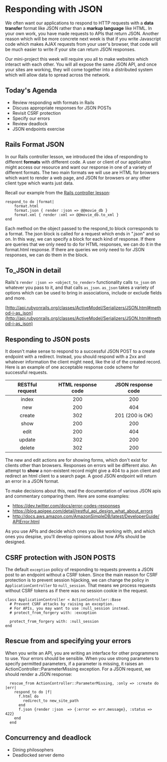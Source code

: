 # Responding with JSON

We often want our applications to respond to HTTP requests with a __data transfer__ format like JSON rather than a __markup language__ like HTML.  In your own work, you have made requests to APIs that return JSON.  Another reason which will be more concrete next week is that if you write Javascript code which makes AJAX requests from your user's browser, that code will be much easier to write if your site can return JSON responses.  

Our mini-project this week will require you all to make websites which interact with each other.  You will all expose the same JSON API, and once your sites are working, they will come together into a distributed system which will allow data to spread across the network. 

## Today's Agenda

  *  Review responding with formats in Rails
  *  Discuss appropriate responses for JSON POSTs
  *  Revisit CSRF protection
  *  Specify our errors
  *  Review deadlock
  *  JSON endpoints exercise

## Rails Format JSON

In our Rails controller lesson, we introduced the idea of responding to different __formats__ with different code.  A user or client of our applicaiton might access our resource and want our response in one of a variety of different formats.  The two main formats we will use are HTML for browsers which want to render a web page, and JSON for browsers or any other client type which wants just data.

Recall our example from the [Rails controller lesson](/rails_controllers_rest/RailsController.md):

```
respond_to do |format|
    format.html
    format.json { render :json => @@movie_db }
    format.xml { render :xml => @@movie_db.to_xml }
end
```

Each method on the object passed to the respond_to block corresponds to a format.  The json block is called for a request which ends in ".json" and so on.  In this way, we can specify a block for each kind of response.  If there are queries that we only need to do for HTML responses, we can do it in the format.html response.  If there are queries we only need to for JSON responses, we can do them in the block.

## To_JSON in detail

Rails's `render :json => <object_to_render>` functionality calls `to_json` on whatever you pass to it, and that calls `as_json`.  `as_json` takes a variety of options which can be used to bring in associations, include or exclude fields and more.

[http://api.rubyonrails.org/classes/ActiveModel/Serializers/JSON.html#method-i-as_json](http://api.rubyonrails.org/classes/ActiveModel/Serializers/JSON.html#method-i-as_json)
			
## Responding to JSON posts

It doesn't make sense to respond to a successful JSON POST to a create endpoint with a redirect.  Instead, you should respond with a 2xx and whatever information the client might need, like the id of the created record.  Here is an example of one acceptable response code scheme for successful requests.

| RESTful request | HTML response code | JSON response code |
|:---------------:|:------------------:|:------------------:|
| index           | 200                | 200                |
| new             | 200                | 404                |
| create          | 302                | 201 (200 is OK)    |
| show            | 200                | 200                |
| edit            | 200                | 404                |
| update          | 302                | 200                |
| delete          | 302                | 200                |

The new and edit actions are for showing forms, which don't exist for clients other than browsers.  Responses on errors will be different also.  An attempt to __show__ a non-existent record might give a 404 to a json client and redirect an html client to a search page.  A good JSON endpoint will return an error in a JSON format.

To make decisions about this, read the documentation of various JSON apis and commentary comparing them.  Here are some examples:

  * https://dev.twitter.com/docs/error-codes-responses
  * https://blog.apigee.com/detail/restful_api_design_what_about_errors
  * http://docs.aws.amazon.com/AmazonSimpleDB/latest/DeveloperGuide/APIError.html
  
As you use APIs and decide which ones you like working with, and which ones you despise, you'll develop opinions about how APIs should be designed.
  

## CSRF protection with JSON POSTS

The default `exception` policy of responding to requests prevents a JSON post to an endpoint without a CSRF token.  Since the main reason for CSRF protection is to prevent session hijacking, we can change the policy in `ApplicationController` to `null_session`.  That means we process requests without CSRF tokens as if there was no session cookie in the request.

```
class ApplicationController < ActionController::Base
  # Prevent CSRF attacks by raising an exception.
  # For APIs, you may want to use :null_session instead.
  # protect_from_forgery with: :exception
  
  protect_from_forgery with: :null_session
end
```

## Rescue from and specifying your errors

When you write an API, you are writing an interface for other programmers to use.  Your errors should be sensible.  When you use strong parameters to specify permitted parameters, if a parameter is missing, it raises an ActionController::ParameterMissing exception.  For a JSON request, we should render a JSON response:

```
  rescue_from ActionController::ParameterMissing, :only => :create do |err|
    respond_to do |f|
      f.html do 
        redirect_to new_site_path
      end
      f.json {render :json  => {:error => err.message}, :status => 422}
    end
  end
```

## Concurrency and deadlock

* Dining philosophers
* Deadlocked server demo
	

